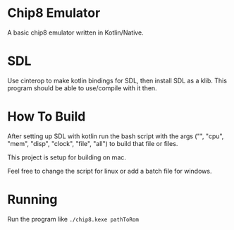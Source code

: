 # Chip8 Emulator
A basic chip8 emulator written in Kotlin/Native.

# SDL
Use cinterop to make kotlin bindings for SDL, then install SDL as a klib. This program should be able to use/compile with it then.

# How To Build
After setting up SDL with kotlin run the bash script with the args ("", "cpu", "mem", "disp", "clock", "file", "all") to build that file or files.

This project is setup for building on mac.

Feel free to change the script for linux or add a batch file for windows.

# Running
Run the program like `./chip8.kexe pathToRom`